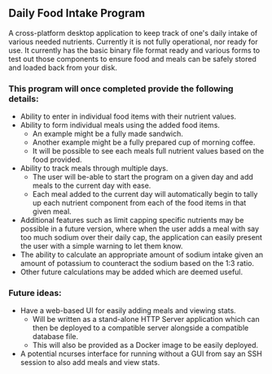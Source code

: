 ## Daily Food Intake Program

A cross-platform desktop application to keep track of one's daily intake of
various needed nutrients.  Currently it is not fully operational, nor ready
for use.  It currently has the basic binary file format ready and various
forms to test out those components to ensure food and meals can be safely
stored and loaded back from your disk.

### This program will once completed provide the following details:

 * Ability to enter in individual food items with their nutrient values.
 * Ability to form individual meals using the added food items.
   - An example might be a fully made sandwich.
   - Another example might be a fully prepared cup of morning coffee.
   - It will be possible to see each meals full nutrient values based on the food provided.
 * Ability to track meals through multiple days.
   - The user will be-able to start the program on a given day and add meals to
     the current day with ease.
   - Each meal added to the current day will automatically begin to tally up
     each nutrient component from each of the food items in that given meal.
 * Additional features such as limit capping specific nutrients may be
   possible in a future version, where when the user adds a meal with say too
   much sodium over their daily cap, the application can easily present the
   user with a simple warning to let them know.
 * The ability to calculate an appropriate amount of sodium intake given an
   amount of potassium to counteract the sodium based on the 1:3 ratio.
 * Other future calculations may be added which are deemed useful.

### Future ideas:

 * Have a web-based UI for easily adding meals and viewing stats.
   - Will be written as a stand-alone HTTP Server application which can then
     be deployed to a compatible server alongside a compatible database file.
   - This will also be provided as a Docker image to be easily deployed.
 * A potential ncurses interface for running without a GUI from say an SSH
   session to also add meals and view stats.

